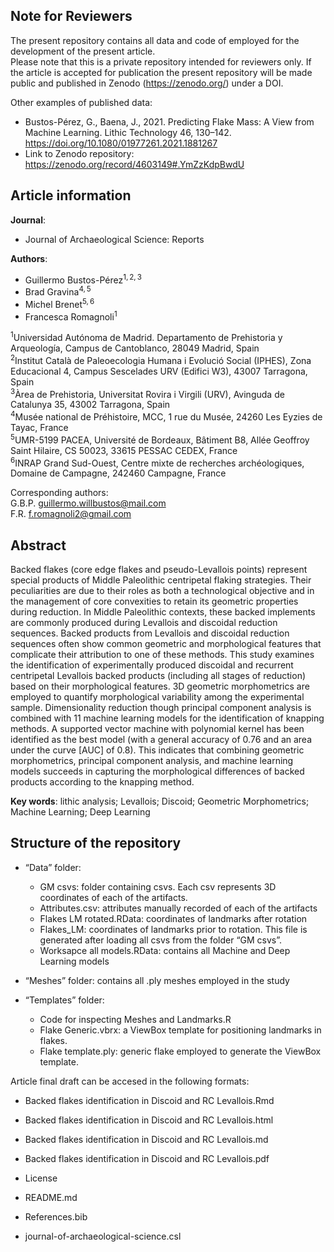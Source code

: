## Note for Reviewers

The present repository contains all data and code of employed for the
development of the present article.  
Please note that this is a private repository intended for reviewers
only. If the article is accepted for publication the present repository
will be made public and published in Zenodo (<https://zenodo.org/>)
under a DOI.

Other examples of published data:

-   Bustos-Pérez, G., Baena, J., 2021. Predicting Flake Mass: A View
    from Machine Learning. Lithic Technology 46, 130–142.
    <https://doi.org/10.1080/01977261.2021.1881267>  
-   Link to Zenodo repository:
    <https://zenodo.org/record/4603149#.YmZzKdpBwdU>

## Article information

**Journal**:

-   Journal of Archaeological Science: Reports

**Authors**:

-   Guillermo Bustos-Pérez<sup>1, 2, 3</sup>  
-   Brad Gravina<sup>4, 5</sup>  
-   Michel Brenet<sup>5, 6</sup>  
-   Francesca Romagnoli<sup>1</sup>

<sup>1</sup>Universidad Autónoma de Madrid. Departamento de Prehistoria
y Arqueología, Campus de Cantoblanco, 28049 Madrid, Spain  
<sup>2</sup>Institut Català de Paleoecologia Humana i Evolució Social
(IPHES), Zona Educacional 4, Campus Sescelades URV (Edifici W3), 43007
Tarragona, Spain  
<sup>3</sup>Àrea de Prehistoria, Universitat Rovira i Virgili (URV),
Avinguda de Catalunya 35, 43002 Tarragona, Spain  
<sup>4</sup>Musée national de Préhistoire, MCC, 1 rue du Musée, 24260
Les Eyzies de Tayac, France  
<sup>5</sup>UMR-5199 PACEA, Université de Bordeaux, Bâtiment B8, Allée
Geoffroy Saint Hilaire, CS 50023, 33615 PESSAC CEDEX, France  
<sup>6</sup>INRAP Grand Sud-Ouest, Centre mixte de recherches
archéologiques, Domaine de Campagne, 242460 Campagne, France

Corresponding authors:  
G.B.P. <guillermo.willbustos@mail.com>  
F.R. <f.romagnoli2@gmail.com>

## Abstract

Backed flakes (core edge flakes and pseudo-Levallois points) represent
special products of Middle Paleolithic centripetal flaking strategies.
Their peculiarities are due to their roles as both a technological
objective and in the management of core convexities to retain its
geometric properties during reduction. In Middle Paleolithic contexts,
these backed implements are commonly produced during Levallois and
discoidal reduction sequences. Backed products from Levallois and
discoidal reduction sequences often show common geometric and
morphological features that complicate their attribution to one of these
methods. This study examines the identification of experimentally
produced discoidal and recurrent centripetal Levallois backed products
(including all stages of reduction) based on their morphological
features. 3D geometric morphometrics are employed to quantify
morphological variability among the experimental sample. Dimensionality
reduction though principal component analysis is combined with 11
machine learning models for the identification of knapping methods. A
supported vector machine with polynomial kernel has been identified as
the best model (with a general accuracy of 0.76 and an area under the
curve \[AUC\] of 0.8). This indicates that combining geometric
morphometrics, principal component analysis, and machine learning models
succeeds in capturing the morphological differences of backed products
according to the knapping method.

**Key words**: lithic analysis; Levallois; Discoid; Geometric
Morphometrics; Machine Learning; Deep Learning

## Structure of the repository

-   “Data” folder:

    -   GM csvs: folder containing csvs. Each csv represents 3D
        coordinates of each of the artifacts.  
    -   Attributes.csv: attributes manually recorded of each of the
        artifacts  
    -   Flakes LM rotated.RData: coordinates of landmarks after
        rotation  
    -   Flakes_LM: coordinates of landmarks prior to rotation. This file
        is generated after loading all csvs from the folder “GM csvs”.  
    -   Worksapce all models.RData: contains all Machine and Deep
        Learning models

-   “Meshes” folder: contains all .ply meshes employed in the study  

-   “Templates” folder:

    -   Code for inspecting Meshes and Landmarks.R  
    -   Flake Generic.vbrx: a ViewBox template for positioning landmarks
        in flakes.  
    -   Flake template.ply: generic flake employed to generate the
        ViewBox template.

Article final draft can be accesed in the following formats:

-   Backed flakes identification in Discoid and RC Levallois.Rmd  

-   Backed flakes identification in Discoid and RC Levallois.html  

-   Backed flakes identification in Discoid and RC Levallois.md

-   Backed flakes identification in Discoid and RC Levallois.pdf

-   License  

-   README.md  

-   References.bib  

-   journal-of-archaeological-science.csl
